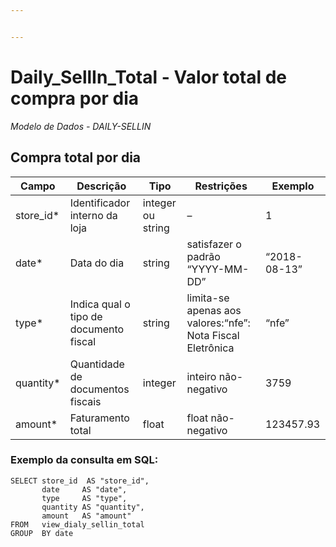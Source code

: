 ```yaml
---


---
```


<h1 id="daily_sellin_total---valor-total-de-compra-por-dia">Daily_SellIn_Total - Valor total de compra por dia</h1>
<p><em>Modelo de Dados -  DAILY-SELLIN</em></p>
<h2 id="compra-total-por-dia">Compra total por dia</h2>

<table>
<thead>
<tr>
<th>Campo</th>
<th>Descrição</th>
<th>Tipo</th>
<th>Restrições</th>
<th>Exemplo</th>
</tr>
</thead>
<tbody>
<tr>
<td>store_id*</td>
<td>Identificador interno da loja</td>
<td>integer ou string</td>
<td>–</td>
<td>1</td>
</tr>
<tr>
<td>date*</td>
<td>Data do dia</td>
<td>string</td>
<td>satisfazer o padrão “YYYY-MM-DD”</td>
<td>“2018-08-13”</td>
</tr>
<tr>
<td>type*</td>
<td>Indica qual o tipo de documento fiscal</td>
<td>string</td>
<td>limita-se apenas aos valores:“nfe”: Nota Fiscal Eletrônica</td>
<td>“nfe”</td>
</tr>
<tr>
<td>quantity*</td>
<td>Quantidade de documentos fiscais</td>
<td>integer</td>
<td>inteiro não-negativo</td>
<td>3759</td>
</tr>
<tr>
<td>amount*</td>
<td>Faturamento total</td>
<td>float</td>
<td>float não-negativo</td>
<td>123457.93</td>
</tr>
</tbody>
</table><h3 id="exemplo-da-consulta-em-sql">Exemplo da consulta em SQL:</h3>
<pre><code>SELECT store_id  AS "store_id", 
       date     AS "date", 
       type     AS "type", 
       quantity AS "quantity", 
       amount   AS "amount" 
FROM   view_dialy_sellin_total 
GROUP  BY date 
</code></pre>

